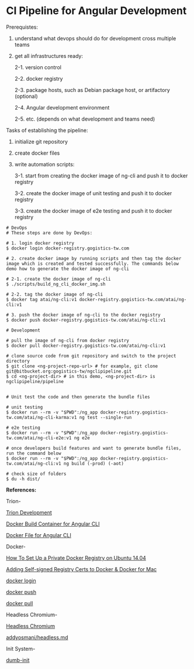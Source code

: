 # CI Pipeline for Angular Development

Prerequistes:

1. understand what devops should do for development cross multiple teams

2. get all infrastructures ready:

    2-1. version control

    2-2. docker registry

    2-3. package hosts, such as Debian package host, or artifactory (optional)

    2-4. Angular development environment

    2-5. etc. (depends on what development and teams need)


Tasks of establishing the pipeline:

1. initialize git repository

2. create docker files

3. write automation scripts:

    3-1. start from creating the docker image of ng-cli and push it to docker registry

    3-2. create the docker image of unit testing and push it to docker registry

    3-3. create the docker image of e2e testing and push it to docker registry


```shell=
# DevOps
# These steps are done by DevOps:

# 1. login docker registry
$ docker login docker-registry.gogistics-tw.com

# 2. create docker image by running scripts and then tag the docker image which is created and tested successfully. The commands below demo how to generate the docker image of ng-cli

# 2-1. create the docker image of ng-cli
$ ./scripts/build_ng_cli_docker_img.sh

# 2-2. tag the docker image of ng-cli
$ docker tag atai/ng-cli:v1 docker-registry.gogistics-tw.com/atai/ng-cli:v1

# 3. push the docker image of ng-cli to the docker registry
$ docker push docker-registry.gogistics-tw.com/atai/ng-cli:v1
```


```shell=
# Development

# pull the image of ng-cli from docker registry
$ docker pull docker-registry.gogistics-tw.com/atai/ng-cli:v1

# clone source code from git repository and switch to the project directory
$ git clone <ng-project-repo-url> # for example, git clone git@bitbucket.org:gogistics-tw/ngclipipeline.git
$ cd <ng-project-dir> # in this demo, <ng-project-dir> is ngclipipeline/pipeline


# Unit test the code and then generate the bundle files

# unit testing
$ docker run --rm -v "$PWD":/ng_app docker-registry.gogistics-tw.com/atai/ng-cli-karma:v1 ng test --single-run

# e2e testing
$ docker run --rm -v "$PWD":/ng_app docker-registry.gogistics-tw.com/atai/ng-cli-e2e:v1 ng e2e

# once developers build features and want to generate bundle files, run the command below
$ docker run --rm -v "$PWD":/ng_app docker-registry.gogistics-tw.com/atai/ng-cli:v1 ng build (-prod) (-aot)

# check size of folders
$ du -h dist/
```


**References:**

Trion-

[Trion Development](https://github.com/trion-development)

[Docker Build Container for Angular CLI](https://www.trion.de/news/2017/01/20/docker-build-angular-cli.html)

[Docker File for Angular CLI](https://www.trion.de/news/2017/02/25/dockerfile-fuer-angular-cli.html)

Docker-

[How To Set Up a Private Docker Registry on Ubuntu 14.04](https://www.digitalocean.com/community/tutorials/how-to-set-up-a-private-docker-registry-on-ubuntu-14-04)

[Adding Self-signed Registry Certs to Docker & Docker for Mac](http://container-solutions.com/adding-self-signed-registry-certs-docker-mac/)

[docker login](https://docs.docker.com/engine/reference/commandline/login/#usage)

[docker push](https://docs.docker.com/engine/reference/commandline/push/)

[docker pull](https://docs.docker.com/engine/reference/commandline/pull/)

Headless Chromium-

[Headless Chromium](https://chromium.googlesource.com/chromium/src/+/lkgr/headless/README.md)

[addyosmani/headless.md](https://gist.github.com/addyosmani/5336747)

Init System-

[dumb-init](https://github.com/Yelp/dumb-init)
